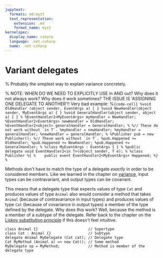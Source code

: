```yaml
---
jupytext:
  formats: md:myst
  text_representation:
    extension: .md
    format_name: myst
kernelspec:
  display_name: csharp
  language: .net-csharp
  name: .net-csharp
---
```


# Variant delegates

% Probably the simplest way to explain variance concretely.

% NOTE: WHEN DO WE NEED TO EXPLICITLY USE in AND out? Why does it not always work? Why does it work sometimes? THE ISSUE IS 'ASSIGNING ONE DELEGATE TO ANOTHER'!! Very bad example:
%```{code-cell}
%void OldHandler (object sender, EventArgs a) { }
%void NewHandler(object sender, MyEventArgs a) { }
%void GeneralHandler(object sender, object a) { }
%
%EventHandler2<MyEventArgs> myHandler = NewHandler;
%EventHandler2<EventArgs> newHandler = OldHandler;
%EventHandler2<object> generalHandler = GeneralHandler;
%
%// These do not work without `in T`.
%myHandler = newHandler;
%myHandler = generalHandler;
%newHandler = generalHandler;
%
%Publisher pub = new Publisher();
%// These work without `in T`.
%pub.Happened += OldHandler;
%pub.Happened += NewHandler;
%pub.Happened += GeneralHandler;
%
%class MyEventArgs : EventArgs { }
%
%public delegate void EventHandler2<in T>(object sender, T e);
%
%class Publisher
%{
%    public event EventHandler2<MyEventArgs> Happened;
%}
%```

Methods don't have to match the type of a delegate *exactly* in order to be considered members.
Like we learned in the chapter on [variance](variance), input types can be contravariant, and output types can be covariant.

This means that a delegate type that expects values of type `Cat` and produces values of type `Animal` also would consider a method that takes `Animal` (because of contravariance in input types) and produces values of type `Cat` (because of covariance in output types) a member of the type defined by the delegate.
Why does this work?
Well, because the method is a member of a subtype of the delegate.
Refer back to the chapter on the [Liskov substitution principle](liskov-substitution-principle) if this doesn't feel intuitive.

```{code-cell} csharp
class Animal {}                       // Supertype
class Cat : Animal {}                 // Subtype
delegate Animal MyDelegate (Cat cat); // Delegate type
Cat MyMethod (Animal a) => new Cat(); // Some method
MyDelegate op = MyMethod;             // Method is member of the delegate type
```


